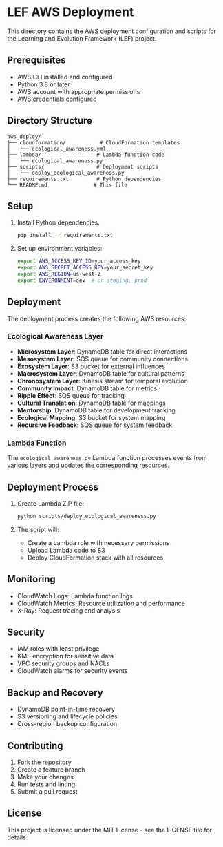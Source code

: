 # LEF AWS Deployment

This directory contains the AWS deployment configuration and scripts for the Learning and Evolution Framework (LEF) project.

## Prerequisites

- AWS CLI installed and configured
- Python 3.8 or later
- AWS account with appropriate permissions
- AWS credentials configured

## Directory Structure

```
aws_deploy/
├── cloudformation/           # CloudFormation templates
│   └── ecological_awareness.yml
├── lambda/                  # Lambda function code
│   └── ecological_awareness.py
├── scripts/                 # Deployment scripts
│   └── deploy_ecological_awareness.py
├── requirements.txt         # Python dependencies
└── README.md               # This file
```

## Setup

1. Install Python dependencies:
   ```bash
   pip install -r requirements.txt
   ```

2. Set up environment variables:
   ```bash
   export AWS_ACCESS_KEY_ID=your_access_key
   export AWS_SECRET_ACCESS_KEY=your_secret_key
   export AWS_REGION=us-west-2
   export ENVIRONMENT=dev  # or staging, prod
   ```

## Deployment

The deployment process creates the following AWS resources:

### Ecological Awareness Layer

- **Microsystem Layer**: DynamoDB table for direct interactions
- **Mesosystem Layer**: SQS queue for community connections
- **Exosystem Layer**: S3 bucket for external influences
- **Macrosystem Layer**: DynamoDB table for cultural patterns
- **Chronosystem Layer**: Kinesis stream for temporal evolution
- **Community Impact**: DynamoDB table for metrics
- **Ripple Effect**: SQS queue for tracking
- **Cultural Translation**: DynamoDB table for mappings
- **Mentorship**: DynamoDB table for development tracking
- **Ecological Mapping**: S3 bucket for system mapping
- **Recursive Feedback**: SQS queue for system feedback

### Lambda Function

The `ecological_awareness.py` Lambda function processes events from various layers and updates the corresponding resources.

## Deployment Process

1. Create Lambda ZIP file:
   ```bash
   python scripts/deploy_ecological_awareness.py
   ```

2. The script will:
   - Create a Lambda role with necessary permissions
   - Upload Lambda code to S3
   - Deploy CloudFormation stack with all resources

## Monitoring

- CloudWatch Logs: Lambda function logs
- CloudWatch Metrics: Resource utilization and performance
- X-Ray: Request tracing and analysis

## Security

- IAM roles with least privilege
- KMS encryption for sensitive data
- VPC security groups and NACLs
- CloudWatch alarms for security events

## Backup and Recovery

- DynamoDB point-in-time recovery
- S3 versioning and lifecycle policies
- Cross-region backup configuration

## Contributing

1. Fork the repository
2. Create a feature branch
3. Make your changes
4. Run tests and linting
5. Submit a pull request

## License

This project is licensed under the MIT License - see the LICENSE file for details. 